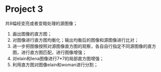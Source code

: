 # Project 3

共8幅经变亮或者变暗处理的源图像；

1. 画出图像的直方图； 
2. 对图像进行直方图均衡化；输出均衡后的图像和源图像进行比对；
3. 进一步把图像按照对源图像直方图的观察，各自自行指定不同源图像的直方图，进行直方图匹配，进行图像增强；
4. 对elain和lena图像进行7*7的局部直方图增强；
5. 利用直方图对图像elain和woman进行分割；